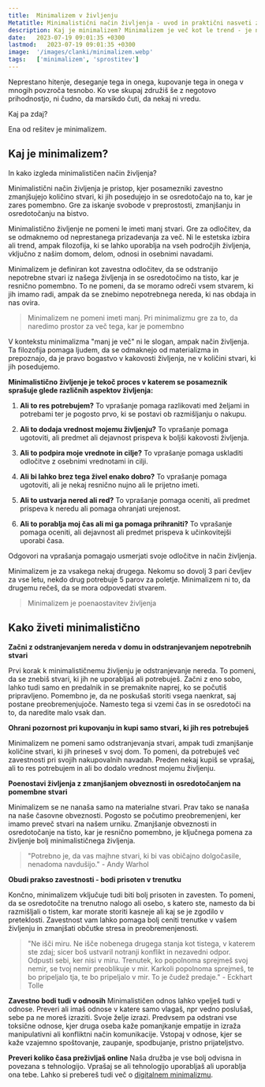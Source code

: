 ```yaml
---
title:  Minimalizem v življenju
Metatitle: Minimalistični način življenja - uvod in praktični nasveti za življenje z manj
description: Kaj je minimalizem? Minimalizem je več kot le trend - je način življenja. Preberi kako lahko minimalizem izboljša različna področja življenja, od doma do dela, digitalne preobremenjenosti do osebnih odnosov, ter ponuja praktične nasvete za prehod na bolj osredotočen in namenski način življenja."
date:   2023-07-19 09:01:35 +0300
lastmod:   2023-07-19 09:01:35 +0300
image:  '/images/clanki/minimalizem.webp'
tags:   ['minimalizem', 'sprostitev']
---
```



Neprestano hitenje, deseganje tega in onega, kupovanje tega in onega v mnogih povzroča tesnobo. Ko vse skupaj združiš še z negotovo prihodnostjo, ni čudno, da marsikdo čuti, da nekaj ni vredu.

Kaj pa zdaj? 

Ena od rešitev je minimalizem. 

## Kaj je minimalizem? 

In kako izgleda minimalističen način življenja?

Minimalistični način življenja je pristop, kjer posamezniki zavestno zmanjšujejo količino stvari, ki jih posedujejo in se osredotočajo na to, kar je zares pomembno. Gre za iskanje svobode v preprostosti, zmanjšanju in osredotočanju na bistvo.


Minimalistično življenje ne pomeni le imeti manj stvari. Gre za odločitev, da se odmaknemo od neprestanega prizadevanja za več. Ni le estetska izbira ali trend, ampak filozofija, ki se lahko uporablja na vseh področjih življenja, vključno z našim domom, delom, odnosi in osebnimi navadami.


Minimalizem je definiran kot zavestna odločitev, da se odstranijo nepotrebne stvari iz našega življenja in se osredotočimo na tisto, kar je resnično pomembno. To ne pomeni, da se moramo odreči vsem stvarem, ki jih imamo radi, ampak da se znebimo nepotrebnega nereda, ki nas obdaja in nas ovira. 

> Minimalizem ne pomeni imeti manj. Pri minimalizmu gre za to, da naredimo prostor za več tega, kar je pomembno

V kontekstu minimalizma "manj je več" ni le slogan, ampak način življenja. Ta filozofija pomaga ljudem, da se odmaknejo od materializma in prepoznajo, da je pravo bogastvo v kakovosti življenja, ne v količini stvari, ki jih posedujemo.

**Minimalistično življenje je tekoč proces v katerem se posameznik sprašuje glede različnih aspektov življenja:**

1. **Ali to res potrebujem?** To vprašanje pomaga razlikovati med željami in potrebami ter je pogosto prvo, ki se postavi ob razmišljanju o nakupu.

2. **Ali to dodaja vrednost mojemu življenju?** To vprašanje pomaga ugotoviti, ali predmet ali dejavnost prispeva k boljši kakovosti življenja.

3. **Ali to podpira moje vrednote in cilje?** To vprašanje pomaga uskladiti odločitve z osebnimi vrednotami in cilji.

4. **Ali bi lahko brez tega živel enako dobro?** To vprašanje pomaga ugotoviti, ali je nekaj resnično nujno ali le prijetno imeti.

5. **Ali to ustvarja nered ali red?** To vprašanje pomaga oceniti, ali predmet prispeva k neredu ali pomaga ohranjati urejenost.

6. **Ali to porablja moj čas ali mi ga pomaga prihraniti?** To vprašanje pomaga oceniti, ali dejavnost ali predmet prispeva k učinkovitejši uporabi časa.


Odgovori na vprašanja pomagajo usmerjati svoje odločitve in način življenja.

Minimalizem je za vsakega nekaj drugega. Nekomu so dovolj 3 pari čevljev za vse letu, nekdo drug potrebuje 5 parov za poletje.
Minimalizem ni to, da drugemu rečeš, da se mora odpovedati stvarem. 

> Minimalizem je poenaostavitev življenja




## Kako živeti minimalistično


**Začni z odstranjevanjem nereda v domu in odstranjevanjem nepotrebnih stvari**

Prvi korak k minimalističnemu življenju je odstranjevanje nereda. To pomeni, da se znebiš stvari, ki jih ne uporabljaš ali potrebuješ. Začni z eno sobo, lahko tudi samo en predalnik in se premaknite naprej, ko se počutiš pripravljeno. Pomembno je, da ne poskušaš storiti vsega naenkrat, saj postane preobremenjujoče. Namesto tega si vzemi čas in se osredotoči na to, da naredite malo vsak dan.

**Ohrani pozornost pri kupovanju in kupi samo stvari, ki jih res potrebuješ**

Minimalizem ne pomeni samo odstranjevanja stvari, ampak tudi zmanjšanje količine stvari, ki jih prineseš v svoj dom. To pomeni, da potrebuješ več zavestnosti pri svojih nakupovalnih navadah. Preden nekaj kupiš se vprašaj, ali to res potrebujem in ali bo dodalo vrednost mojemu življenju.

**Poenostavi življenja z zmanjšanjem obveznosti in osredotočanjem na pomembne stvari**

Minimalizem se ne nanaša samo na materialne stvari. Prav tako se nanaša na naše časovne obveznosti. Pogosto se počutimo preobremenjeni, ker imamo preveč stvari na našem urniku. Zmanjšanje obveznosti in osredotočanje na tisto, kar je resnično pomembno, je ključnega pomena za življenje bolj minimalističnega življenja.

> "Potrebno je, da vas majhne stvari, ki bi vas običajno dolgočasile, nenadoma navdušijo." - Andy Warhol

**Obudi prakso zavestnosti - bodi prisoten v trenutku**

Končno, minimalizem vključuje tudi biti bolj prisoten in zavesten. To pomeni, da se osredotočite na trenutno nalogo ali osebo, s katero ste, namesto da bi razmišljali o tistem, kar morate storiti kasneje ali kaj se je zgodilo v preteklosti. Zavestnost vam lahko pomaga bolj ceniti trenutke v vašem življenju in zmanjšati občutke stresa in preobremenjenosti.

> "Ne išči miru. Ne išče nobenega drugega stanja kot tistega, v katerem ste zdaj; sicer boš ustvaril notranji konflikt in nezavedni odpor. Odpusti sebi, ker nisi v miru. Trenutek, ko popolnoma sprejmeš svoj nemir, se tvoj nemir preoblikuje v mir. Karkoli popolnoma sprejmeš, te bo pripeljalo tja, te bo pripeljalo v mir. To je čudež predaje." - Eckhart Tolle

**Zavestno bodi tudi v odnosih**
Minimalističen odnos lahko vpelješ tudi v odnose. Preveri ali imaš odnose v katere samo vlagaš, npr vedno poslušaš, sebe pa ne moreš izraziti. Svoje želje izrazi. Predvsem pa odstrani vse toksične odnose, kjer druga oseba kaže pomanjkanje empatije in izraža manipulativni ali konfliktni način komunikacije. Vstopaj v odnose, kjer se kaže vzajemno spoštovanje, zaupanje, spodbujanje, pristno prijateljstvo.

**Preveri koliko časa preživljaš online**
Naša družba je vse bolj odvisna in povezana s tehnologijo. Vprašaj se ali tehnologijo uporabljaš ali uporablja ona tebe.
Lahko si prebereš tudi več o [digitalnem minimalizmu](/clanki/digitalni-minimalizem/).

